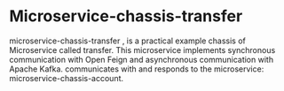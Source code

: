 # Microservice-chassis-transfer
microservice-chassis-transfer , is a practical example chassis of Microservice called transfer. This microservice implements synchronous communication with Open Feign and asynchronous communication with Apache Kafka. communicates with and responds to the microservice: microservice-chassis-account.
